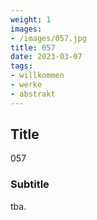 ```yaml
---
weight: 1
images:
- /images/057.jpg
title: 057
date: 2023-03-07
tags:
- willkommen
- werke
- abstrakt
---
```


## Title
057

### Subtitle
tba.